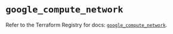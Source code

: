# `google_compute_network`

Refer to the Terraform Registry for docs: [`google_compute_network`](https://registry.terraform.io/providers/hashicorp/google/6.41.0/docs/resources/compute_network).
